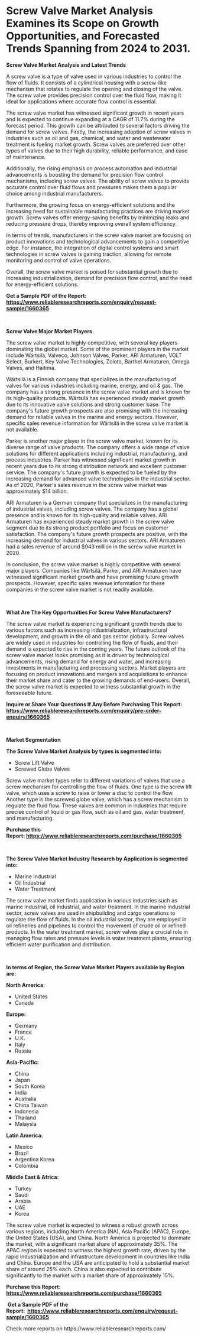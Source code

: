 <p><h1>Screw Valve Market Analysis Examines its Scope on Growth Opportunities, and Forecasted Trends Spanning from 2024 to 2031.</h1></p><p><strong>Screw Valve Market Analysis and Latest Trends</strong></p>
<p><p>A screw valve is a type of valve used in various industries to control the flow of fluids. It consists of a cylindrical housing with a screw-like mechanism that rotates to regulate the opening and closing of the valve. The screw valve provides precision control over the fluid flow, making it ideal for applications where accurate flow control is essential.</p><p>The screw valve market has witnessed significant growth in recent years and is expected to continue expanding at a CAGR of 11.7% during the forecast period. This growth can be attributed to several factors driving the demand for screw valves. Firstly, the increasing adoption of screw valves in industries such as oil and gas, chemical, and water and wastewater treatment is fueling market growth. Screw valves are preferred over other types of valves due to their high durability, reliable performance, and ease of maintenance.</p><p>Additionally, the rising emphasis on process automation and industrial advancements is boosting the demand for precision flow control mechanisms, including screw valves. The ability of screw valves to provide accurate control over fluid flows and pressures makes them a popular choice among industrial manufacturers.</p><p>Furthermore, the growing focus on energy-efficient solutions and the increasing need for sustainable manufacturing practices are driving market growth. Screw valves offer energy-saving benefits by minimizing leaks and reducing pressure drops, thereby improving overall system efficiency.</p><p>In terms of trends, manufacturers in the screw valve market are focusing on product innovations and technological advancements to gain a competitive edge. For instance, the integration of digital control systems and smart technologies in screw valves is gaining traction, allowing for remote monitoring and control of valve operations.</p><p>Overall, the screw valve market is poised for substantial growth due to increasing industrialization, demand for precision flow control, and the need for energy-efficient solutions.</p></p>
<p><strong>Get a Sample PDF of the Report:&nbsp; <a href="https://www.reliableresearchreports.com/enquiry/request-sample/1660365">https://www.reliableresearchreports.com/enquiry/request-sample/1660365</a></strong></p>
<p>&nbsp;</p>
<p><strong>Screw Valve Major Market Players</strong></p>
<p><p>The screw valve market is highly competitive, with several key players dominating the global market. Some of the prominent players in the market include Wärtsilä, Valveco, Johnson Valves, Parker, ARI Armaturen, VOLT Select, Burkert, Key Valve Technologies, Zoloto, Barthel Armaturen, Omega Valves, and Haitima.</p><p>Wärtsilä is a Finnish company that specializes in the manufacturing of valves for various industries including marine, energy, and oil & gas. The company has a strong presence in the screw valve market and is known for its high-quality products. Wärtsilä has experienced steady market growth due to its innovative valve solutions and strong customer base. The company's future growth prospects are also promising with the increasing demand for reliable valves in the marine and energy sectors. However, specific sales revenue information for Wärtsilä in the screw valve market is not available.</p><p>Parker is another major player in the screw valve market, known for its diverse range of valve products. The company offers a wide range of valve solutions for different applications including industrial, manufacturing, and process industries. Parker has witnessed significant market growth in recent years due to its strong distribution network and excellent customer service. The company's future growth is expected to be fueled by the increasing demand for advanced valve technologies in the industrial sector. As of 2020, Parker's sales revenue in the screw valve market was approximately $14 billion.</p><p>ARI Armaturen is a German company that specializes in the manufacturing of industrial valves, including screw valves. The company has a global presence and is known for its high-quality and reliable valves. ARI Armaturen has experienced steady market growth in the screw valve segment due to its strong product portfolio and focus on customer satisfaction. The company's future growth prospects are positive, with the increasing demand for industrial valves in various sectors. ARI Armaturen had a sales revenue of around $943 million in the screw valve market in 2020.</p><p>In conclusion, the screw valve market is highly competitive with several major players. Companies like Wärtsilä, Parker, and ARI Armaturen have witnessed significant market growth and have promising future growth prospects. However, specific sales revenue information for these companies in the screw valve market is not readily available.</p></p>
<p>&nbsp;</p>
<p><strong>What Are The Key Opportunities For Screw Valve Manufacturers?</strong></p>
<p><p>The screw valve market is experiencing significant growth trends due to various factors such as increasing industrialization, infrastructural development, and growth in the oil and gas sector globally. Screw valves are widely used in industries for controlling the flow of fluids, and their demand is expected to rise in the coming years. The future outlook of the screw valve market looks promising as it is driven by technological advancements, rising demand for energy and water, and increasing investments in manufacturing and processing sectors. Market players are focusing on product innovations and mergers and acquisitions to enhance their market share and cater to the growing demands of end-users. Overall, the screw valve market is expected to witness substantial growth in the foreseeable future.</p></p>
<p><strong>Inquire or Share Your Questions If Any Before Purchasing This Report: <a href="https://www.reliableresearchreports.com/enquiry/pre-order-enquiry/1660365">https://www.reliableresearchreports.com/enquiry/pre-order-enquiry/1660365</a></strong></p>
<p>&nbsp;</p>
<p><strong>Market Segmentation</strong></p>
<p><strong>The Screw Valve Market Analysis by types is segmented into:</strong></p>
<p><ul><li>Screw Lift Valve</li><li>Screwed Globe Valves</li></ul></p>
<p><p>Screw valve market types refer to different variations of valves that use a screw mechanism for controlling the flow of fluids. One type is the screw lift valve, which uses a screw to raise or lower a disc to control the flow. Another type is the screwed globe valve, which has a screw mechanism to regulate the fluid flow. These valves are common in industries that require precise control of liquid or gas flow, such as oil and gas, water treatment, and manufacturing.</p></p>
<p><strong>Purchase this Report:&nbsp;<a href="https://www.reliableresearchreports.com/purchase/1660365">https://www.reliableresearchreports.com/purchase/1660365</a></strong></p>
<p>&nbsp;</p>
<p><strong>The Screw Valve Market Industry Research by Application is segmented into:</strong></p>
<p><ul><li>Marine Industrial</li><li>Oil Industrial</li><li>Water Treatment</li></ul></p>
<p><p>The screw valve market finds application in various industries such as marine industrial, oil industrial, and water treatment. In the marine industrial sector, screw valves are used in shipbuilding and cargo operations to regulate the flow of fluids. In the oil industrial sector, they are employed in oil refineries and pipelines to control the movement of crude oil or refined products. In the water treatment market, screw valves play a crucial role in managing flow rates and pressure levels in water treatment plants, ensuring efficient water purification and distribution.</p></p>
<p>&nbsp;</p>
<p><strong>In terms of Region, the Screw Valve Market Players available by Region are:</strong></p>
<p>
    <p> <strong> North America: </strong>
        <ul>
            <li>United States</li>
            <li>Canada</li>
        </ul>
        </p> 
    <p> <strong> Europe: </strong>
        <ul>
            <li>Germany</li>
            <li>France</li>
            <li>U.K.</li>
            <li>Italy</li>
            <li>Russia</li>
        </ul>
        </p> 
    <p> <strong> Asia-Pacific: </strong>
        <ul>
            <li>China</li>
            <li>Japan</li>
            <li>South Korea</li>
            <li>India</li>
            <li>Australia</li>
            <li>China Taiwan</li>
            <li>Indonesia</li>
            <li>Thailand</li>
            <li>Malaysia</li>
        </ul>
        </p> 
    <p> <strong> Latin America: </strong>
        <ul>
            <li>Mexico</li>
            <li>Brazil</li>
            <li>Argentina Korea</li>
            <li>Colombia</li>
        </ul>
        </p> 
    <p> <strong> Middle East & Africa: </strong>
        <ul>
            <li>Turkey</li>
            <li>Saudi</li>
            <li>Arabia</li>
            <li>UAE</li>
            <li>Korea</li>
        </ul>
    </p>
    </p>
<p><p>The screw valve market is expected to witness a robust growth across various regions, including North America (NA), Asia Pacific (APAC), Europe, the United States (USA), and China. North America is projected to dominate the market, with a significant market share of approximately 35%. The APAC region is expected to witness the highest growth rate, driven by the rapid industrialization and infrastructure development in countries like India and China. Europe and the USA are anticipated to hold a substantial market share of around 25% each. China is also expected to contribute significantly to the market with a market share of approximately 15%.</p></p>
<p><strong>Purchase this Report: <a href="https://www.reliableresearchreports.com/purchase/1660365">https://www.reliableresearchreports.com/purchase/1660365</a></strong></p>
<p>&nbsp;<strong>Get a Sample PDF of the Report:&nbsp;&nbsp;<a href="https://www.reliableresearchreports.com/enquiry/request-sample/1660365">https://www.reliableresearchreports.com/enquiry/request-sample/1660365</a></strong></p>
<p><strong></strong></p>
<p>Check more reports on https://www.reliableresearchreports.com/</p>